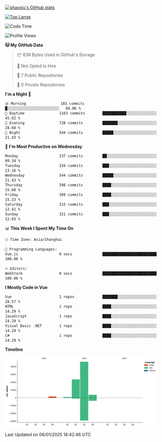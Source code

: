 [![shaoxiu's GitHub stats](https://github-readme-stats.vercel.app/api?username=shaoxiu&count_private=true&show_icons=true)](https://github.com/anuraghazra/github-readme-stats)

[![Top Langs](https://github-readme-stats.vercel.app/api/top-langs/?username=shaoxiu&layout=compact)](https://github.com/anuraghazra/github-readme-stats)


<!--START_SECTION:waka-->
![Code Time](http://img.shields.io/badge/Code%20Time-110%20hrs%2021%20mins-blue)

![Profile Views](http://img.shields.io/badge/Profile%20Views-0-blue)

**🐱 My GitHub Data** 

> 📦 638 Bytes Used in GitHub's Storage 
 > 
> 🚫 Not Opted to Hire
 > 
> 📜 7 Public Repositories 
 > 
> 🔑 0 Private Repositories 
 > 
**I'm a Night 🦉** 

```text
🌞 Morning                103 commits         █░░░░░░░░░░░░░░░░░░░░░░░░   04.06 % 
🌆 Daytime                1163 commits        ███████████░░░░░░░░░░░░░░   45.82 % 
🌃 Evening                728 commits         ███████░░░░░░░░░░░░░░░░░░   28.68 % 
🌙 Night                  544 commits         █████░░░░░░░░░░░░░░░░░░░░   21.43 % 
```
📅 **I'm Most Productive on Wednesday** 

```text
Monday                   237 commits         ██░░░░░░░░░░░░░░░░░░░░░░░   09.34 % 
Tuesday                  334 commits         ███░░░░░░░░░░░░░░░░░░░░░░   13.16 % 
Wednesday                544 commits         █████░░░░░░░░░░░░░░░░░░░░   21.43 % 
Thursday                 398 commits         ████░░░░░░░░░░░░░░░░░░░░░   15.68 % 
Friday                   389 commits         ████░░░░░░░░░░░░░░░░░░░░░   15.33 % 
Saturday                 315 commits         ███░░░░░░░░░░░░░░░░░░░░░░   12.41 % 
Sunday                   321 commits         ███░░░░░░░░░░░░░░░░░░░░░░   12.65 % 
```


📊 **This Week I Spent My Time On** 

```text
🕑︎ Time Zone: Asia/Shanghai

💬 Programming Languages: 
Vue.js                   0 secs              █████████████████████████   100.00 % 

🔥 Editors: 
WebStorm                 0 secs              █████████████████████████   100.00 % 
```

**I Mostly Code in Vue** 

```text
Vue                      2 repos             ███████░░░░░░░░░░░░░░░░░░   28.57 % 
HTML                     1 repo              ████░░░░░░░░░░░░░░░░░░░░░   14.29 % 
JavaScript               1 repo              ████░░░░░░░░░░░░░░░░░░░░░   14.29 % 
Visual Basic .NET        1 repo              ████░░░░░░░░░░░░░░░░░░░░░   14.29 % 
C#                       1 repo              ████░░░░░░░░░░░░░░░░░░░░░   14.29 % 
```



**Timeline**

![Lines of Code chart](https://raw.githubusercontent.com/shaoxiu/shaoxiu/main/assets/bar_graph.png)


 Last Updated on 06/01/2025 18:42:46 UTC
<!--END_SECTION:waka-->
